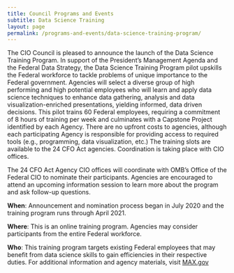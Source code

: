 ```yaml
---
title: Council Programs and Events
subtitle: Data Science Training
layout: page  
permalink: /programs-and-events/data-science-training-program/ 
---
```


The CIO Council is pleased to announce the launch of the Data Science Training Program. In support of the President’s Management Agenda and the Federal Data Strategy, the Data Science Training Program pilot upskills the Federal workforce to tackle problems of unique importance to the Federal government. Agencies will select a diverse group of high performing and high potential employees who will learn and apply data science techniques to enhance data gathering, analysis and data visualization-enriched presentations, yielding informed, data driven decisions. This pilot trains 60 Federal employees, requiring a commitment of 8 hours of training per week and culminates with a Capstone Project identified by each Agency. There are no upfront costs to agencies, although each participating Agency is responsible for providing access to required tools (e.g., programming, data visualization, etc.) The training slots are available to the 24 CFO Act agencies. Coordination is taking place with CIO offices.

The 24 CFO Act Agency CIO offices will coordinate with OMB’s Office of the Federal CIO to nominate their participants. Agencies are encouraged to attend an upcoming information session to learn more about the program and ask follow-up questions.

**When**: Announcement and nomination process began in July 2020 and the training program runs through April 2021.

**Where**: This is an online training program. Agencies may consider participants from the entire Federal workforce.

**Who**: This training program targets existing Federal employees that may benefit from data science skills to gain efficiencies in their respective duties. For additional information and agency materials, visit [MAX.gov](https://community.max.gov/x/HWySg)